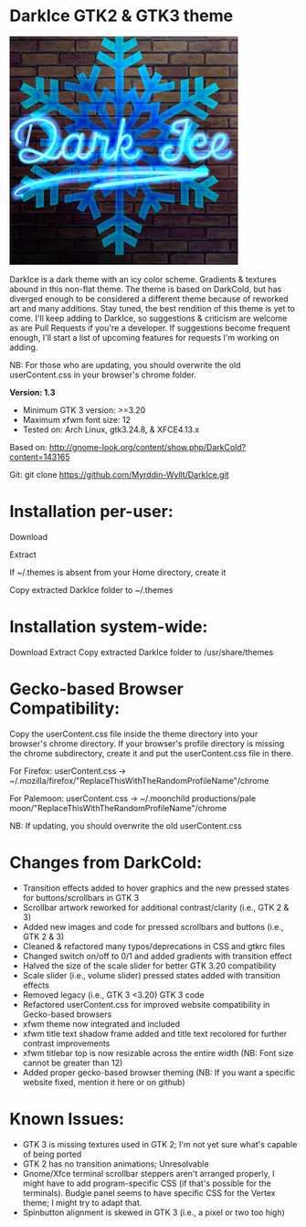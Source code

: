 DarkIce GTK2 & GTK3 theme
========================
![](./logo.png)

DarkIce is a dark theme with an icy color scheme. Gradients & textures abound in this non-flat theme. The theme is based on DarkCold, but has diverged enough to be considered a different theme because of reworked art and many additions. Stay tuned, the best rendition of this theme is yet to come. I'll keep adding to DarkIce, so suggestions & criticism are welcome as are Pull Requests if you're a developer. If suggestions become frequent enough, I'll start a list of upcoming features for requests I'm working on adding.

NB: For those who are updating, you should overwrite the old userContent.css in your browser's chrome folder.

**Version: 1.3**

+ Minimum GTK 3 version: >=3.20
+ Maximum xfwm font size: 12
+ Tested on: Arch Linux, gtk3.24.8, & XFCE4.13.x

Based on: http://gnome-look.org/content/show.php/DarkCold?content=143165

Git: git clone https://github.com/Myrddin-Wyllt/DarkIce.git

Installation per-user:
==================
Download

Extract

If ~/.themes is absent from your Home directory, create it

Copy extracted DarkIce folder to ~/.themes

Installation system-wide:
======================
Download
Extract
Copy extracted DarkIce folder to /usr/share/themes

Gecko-based Browser Compatibility:
===============================
Copy the userContent.css file inside the theme directory into your browser's chrome directory.
If your browser's profile directory is missing the chrome subdirectory, create it and put the userContent.css file in there.

For Firefox:
userContent.css -> ~/.mozilla/firefox/"ReplaceThisWithTheRandomProfileName"/chrome

For Palemoon:
userContent.css -> ~/.moonchild productions/pale moon/"ReplaceThisWithTheRandomProfileName"/chrome


NB: If updating, you should overwrite the old userContent.css


Changes from DarkCold:
====================
+ Transition effects added to hover graphics and the new pressed states for buttons/scrollbars in GTK 3
+ Scrollbar artwork reworked for additional contrast/clarity (i.e., GTK 2 & 3)
+ Added new images and code for pressed scrollbars and buttons (i.e., GTK 2 & 3)
+ Cleaned & refactored many typos/deprecations in CSS and gtkrc files
+ Changed switch on/off to 0/1 and added gradients with transition effect
+ Halved the size of the scale slider for better GTK 3.20 compatibility
+ Scale slider (i.e., volume slider) pressed states added with transition effects
+ Removed legacy (i.e., GTK 3 <3.20) GTK 3 code
+ Refactored userContent.css for improved website compatibility in Gecko-based browsers
+ xfwm theme now integrated and included
+ xfwm title text shadow frame added and title text recolored for further contrast improvements
+ xfwm titlebar top is now resizable across the entire width (NB: Font size cannot be greater than 12)
+ Added proper gecko-based browser theming (NB: If you want a specific website fixed, mention it here or on github)

Known Issues:
=============
- GTK 3 is missing textures used in GTK 2; I'm not yet sure what's capable of being ported
- GTK 2 has no transition animations; Unresolvable
- Gnome/Xfce terminal scrollbar steppers aren't arranged properly, I might have to add program-specific CSS (if that's possible for the terminals). Budgie panel seems to have specific CSS for the Vertex theme; I might try to adapt that.
- Spinbutton alignment is skewed in GTK 3 (i.e., a pixel or two too high)

